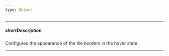 ```yaml
---
type: Object
---
```

---
##### shortDescription
Configures the appearance of the tile borders in the hover state.

---
